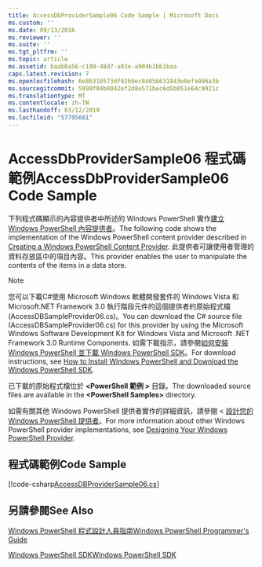 ```yaml
---
title: AccessDbProviderSample06 Code Sample | Microsoft Docs
ms.custom: ''
ms.date: 09/13/2016
ms.reviewer: ''
ms.suite: ''
ms.tgt_pltfrm: ''
ms.topic: article
ms.assetid: baab6a56-c199-48d7-a03e-a904b1bb1baa
caps.latest.revision: 7
ms.openlocfilehash: 6e86318573df92b9ec84056631843e0efa096a3b
ms.sourcegitcommit: 5990f04b8042ef2d8e571bec6d5b051e64c9921c
ms.translationtype: MT
ms.contentlocale: zh-TW
ms.lasthandoff: 03/12/2019
ms.locfileid: "57795601"
---
```

# <a name="accessdbprovidersample06-code-sample"></a><span data-ttu-id="880a0-102">AccessDbProviderSample06 程式碼範例</span><span class="sxs-lookup"><span data-stu-id="880a0-102">AccessDbProviderSample06 Code Sample</span></span>

<span data-ttu-id="880a0-103">下列程式碼顯示的內容提供者中所述的 Windows PowerShell 實作[建立 Windows PowerShell 內容提供者](./creating-a-windows-powershell-content-provider.md)。</span><span class="sxs-lookup"><span data-stu-id="880a0-103">The following code shows the implementation of the Windows PowerShell content provider described in [Creating a Windows PowerShell Content Provider](./creating-a-windows-powershell-content-provider.md).</span></span> <span data-ttu-id="880a0-104">此提供者可讓使用者管理的資料存放區中的項目內容。</span><span class="sxs-lookup"><span data-stu-id="880a0-104">This provider enables the user to manipulate the contents of the items in a data store.</span></span>

> [!NOTE]
> <span data-ttu-id="880a0-105">您可以下載C#使用 Microsoft Windows 軟體開發套件的 Windows Vista 和 Microsoft.NET Framework 3.0 執行階段元件的這個提供者的原始程式檔 (AccessDBSampleProvider06.cs)。</span><span class="sxs-lookup"><span data-stu-id="880a0-105">You can download the C# source file (AccessDBSampleProvider06.cs) for this provider by using the Microsoft Windows Software Development Kit for Windows Vista and Microsoft .NET Framework 3.0 Runtime Components.</span></span> <span data-ttu-id="880a0-106">如需下載指示，請參閱[如何安裝 Windows PowerShell 並下載 Windows PowerShell SDK](/powershell/developer/installing-the-windows-powershell-sdk)。</span><span class="sxs-lookup"><span data-stu-id="880a0-106">For download instructions, see [How to Install Windows PowerShell and Download the Windows PowerShell SDK](/powershell/developer/installing-the-windows-powershell-sdk).</span></span>
>
> <span data-ttu-id="880a0-107">已下載的原始程式檔位於 **\<PowerShell 範例 >** 目錄。</span><span class="sxs-lookup"><span data-stu-id="880a0-107">The downloaded source files are available in the **\<PowerShell Samples>** directory.</span></span>
>
> <span data-ttu-id="880a0-108">如需有關其他 Windows PowerShell 提供者實作的詳細資訊，請參閱 <<c0> [ 設計您的 Windows PowerShell 提供者](./designing-your-windows-powershell-provider.md)。</span><span class="sxs-lookup"><span data-stu-id="880a0-108">For more information about other Windows PowerShell provider implementations, see [Designing Your Windows PowerShell Provider](./designing-your-windows-powershell-provider.md).</span></span>

## <a name="code-sample"></a><span data-ttu-id="880a0-109">程式碼範例</span><span class="sxs-lookup"><span data-stu-id="880a0-109">Code Sample</span></span>

[!code-csharp[AccessDBProviderSample06.cs](../../powershell-sdk-samples/SDK-2.0/csharp/AccessDBProviderSample06/AccessDBProviderSample06.cs#L11-L2399 "AccessDBProviderSample06.cs")]

## <a name="see-also"></a><span data-ttu-id="880a0-110">另請參閱</span><span class="sxs-lookup"><span data-stu-id="880a0-110">See Also</span></span>

[<span data-ttu-id="880a0-111">Windows PowerShell 程式設計人員指南</span><span class="sxs-lookup"><span data-stu-id="880a0-111">Windows PowerShell Programmer's Guide</span></span>](./windows-powershell-programmer-s-guide.md)

[<span data-ttu-id="880a0-112">Windows PowerShell SDK</span><span class="sxs-lookup"><span data-stu-id="880a0-112">Windows PowerShell SDK</span></span>](../windows-powershell-reference.md)